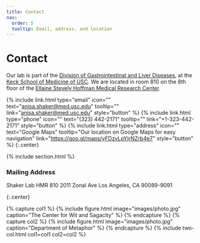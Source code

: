 ```yaml
---
title: Contact
nav:
  order: 5
  tooltip: Email, address, and location
---
```


# <i class="fas fa-envelope"></i>Contact

Our lab is part of the [Division of Gastrointestinal and Liver Diseases](https://keck.usc.edu/gastrointestinal-liver-diseases-division/), at the [Keck School of Medicine of USC](https://keck.usc.edu/).
We are located in room 810 on the 8th floor of the [Ellaine Stevely Hoffman Medical Research Center](https://goo.gl/maps/36YWnKxninGcG6YZ8).

{%
  include link.html
  type="email"
  icon=""
  text="anisa.shaker@med.usc.edu"
  tooltip=""
  link="anisa.shaker@med.usc.edu"
  style="button"
%}
{%
  include link.html
  type="phone"
  icon=""
  text="(323) 442-2171"
  tooltip=""
  link="+1-323-442-2171"
  style="button"
%}
{%
  include link.html
  type="address"
  icon=""
  text="Google Maps"
  tooltip="Our location on Google Maps for easy navigation"
  link="https://goo.gl/maps/yFDzvLpYjrNZrb4e7"
  style="button"
%}
{:.center}

{% include section.html %}

### <i class="fas fa-mail-bulk"></i>Mailing Address

Shaker Lab
HMR 810
2011 Zonal Ave
Los Angeles, CA 90089-9091

{:.center}

{% capture col1 %}
{%
  include figure.html
  image="images/photo.jpg"
  caption="The Center for Wit and Sagacity"
%}
{% endcapture %}
{% capture col2 %}
{%
  include figure.html
  image="images/photo.jpg"
  caption="Department of Metaphor"
%}
{% endcapture %}
{% include two-col.html col1=col1 col2=col2 %}
